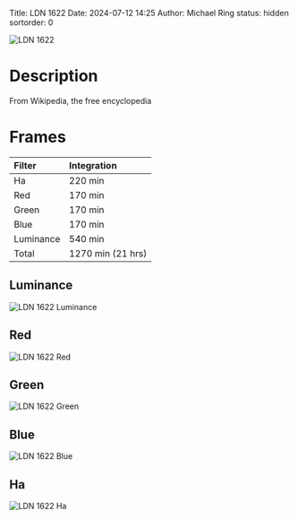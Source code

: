 Title: LDN 1622
Date: 2024-07-12 14:25
Author: Michael Ring
status: hidden
sortorder: 0

![LDN 1622](/images/ldn1622.jpg)

# Description
From Wikipedia, the free encyclopedia

# Frames
| Filter | Integration |
| :--- | :--- |
| Ha | 220 min |
| Red | 170 min |
| Green | 170 min |
| Blue | 170 min |
| Luminance | 540 min |
| Total | 1270 min (21 hrs) |

## Luminance
![LDN 1622 Luminance](/images/ldn1622l.jpg)
## Red
![LDN 1622 Red](/images/ldn1622r.jpg)
## Green
![LDN 1622 Green](/images/ldn1622g.jpg)
## Blue
![LDN 1622 Blue](/images/ldn1622b.jpg)
## Ha
![LDN 1622 Ha](/images/ldn1622h.jpg)

